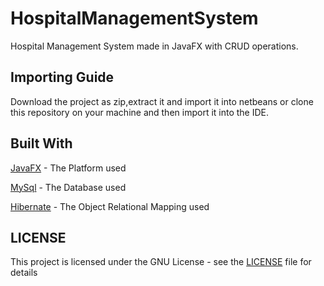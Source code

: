 # HospitalManagementSystem
Hospital Management System made in JavaFX with CRUD operations.

## Importing Guide
Download the project as zip,extract it and import it into netbeans or clone this repository on your machine and then import it into the IDE.

## Built With
[JavaFX](https://docs.oracle.com/javase/8/javafx/get-started-tutorial/jfx-overview.htm) - The Platform used

[MySql](https://www.mysql.com/) - The Database used

[Hibernate](http://hibernate.org/orm/documentation) - The Object Relational Mapping used

## LICENSE
This project is licensed under the GNU License - see the [LICENSE](LICENSE) file for details

